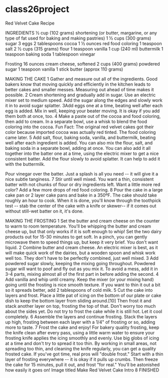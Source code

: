 # class26project
Red Velvet Cake Recipe

INGREDIENTS
½ cup (102 grams) shortening (or butter, margarine, or any type of fat used for baking and making pastries)
1 ½ cups (300 grams) sugar
3 eggs
2 tablespoons cocoa
1 ½ ounces red food coloring
1 teaspoon salt
2 ½ cups (315 grams) flour
1 teaspoon vanilla
1 cup (240 ml) buttermilk
1 teaspoon baking soda
1 tablespoon vinegar

Frosting
16 ounces cream cheese, softened
2 cups (400 grams) powdered sugar
1 teaspoon vanilla
1 stick butter (approx 110 grams)

MAKING THE CAKE
1
Gather and measure out all of the ingredients. Good bakers know that moving quickly and efficiently in the kitchen leads to better cakes and smaller messes. Measuring out ahead of time makes it possible.
2
Cream shortening and gradually add in sugar. Use an electric mixer set to medium speed. Add the sugar along the edges and slowly work it in to avoid sugar splatter.
3Add eggs one at a time, beating well after each egg is added. Mix in well, keeping your beater moving. It is okay if you add them both at once, too.
4
Make a paste out of the cocoa and food coloring, then add to cream. In a separate bowl, use a whisk to blend the food coloring into the cocoa.
Fun Fact: The original red velvet cakes got their color because imported cocoa was actually red tinted. The food coloring came later.
5
Add salt, flour, baking soda, vanilla, and buttermilk, beating well after each ingredient is added. You can also mix the flour, salt, and baking soda in a separate bowl, adding at once. You can also add it all together into the batter one at a time, using the electric mixer to get a nice consistent batter.
Add the flour slowly to avoid splatter. It can help to add it with the buttermilk.

Pour vinegar over the batter. Just a splash is all you need -- it will give it a nice subtle tanginess.
7
Stir until well mixed. You want a thin, consistent batter with not chunks of flour or dry ingredients left. Want a little more red color? Add a few more drops of red food coloring.
8
Pour the cake in a large cake pan or 2 layer cake pans and bake in a 350ºF. The cake should take roughly an hour to cook. When it is done, you'll know through the toothpick test -- stab the center of the cake with a knife or skewer-- if it comes out without still-wet batter on it, it's done.

MAKING THE FROSTING
1
Set the butter and cream cheese on the counter to warm to room temperature. You'll be whipping the butter and cream cheese up, but that only works if it is soft enough to whip! Set the two dairy products out for 15-30 minutes to get soft.
In a pinch, you can gently microwave them to speed things up, but keep it very brief. You don't want liquid.
2
Combine butter and cream cheese. An electric mixer is best, as it will make quick work of the dairies, but a wooden spoon and whisk work well too. They don't have to be perfectly combined, just well mixed.
3
Add powdered sugar slowly, keeping the mixing going throughout. Powdered sugar will want to poof and fly out as you mix it. To avoid a mess, add it in 3-4 parts, mixing almost all of the first part in before adding the second.
4
Add vanilla and whip until creamy. Keep the mixer (or your mixing hand) going until the frosting is nice smooth texture. If you want to thin it out a bit so it spreads better, add 2 tablespoons of cold milk.
5
Cut the cake into layers and frost. Place a little pat of icing on the bottom of our plate or cake dish to keep the bottom layer from sliding around.[10] Then frost it and stack another layer on top, frosting the top of that. Don't worry too much about the sides yet.
Do not try to frost the cake while it is still hot. Let it cool completely.
6
Assemble the layers and continue frosting. Stack the layers up high, frosting between each layer with a 1/4" of frosting or so, adding more to taste.
7
Frost the cake and enjoy! For bakery quality frosting, keep the knife clean after every pass, using a little warm water to ensure your frosting knife applies the icing smoothly and evenly. Use big globs of icing at a time and don't try to spread it too thin. By working in small areas, not spreading too thin, and cleaning the knife regularly, you can get a quality frosted cake.
If you've got time, real pros will "double frost." Start with a thin layer of frosting everywhere -- it is okay if it pulls up crumbs. Then freeze the cake for 15 minutes, pull it out, and frost "for real." You'll be astonished how easily it goes on!
Image titled Make Red Velvet Cake Intro
8
FINISHED


